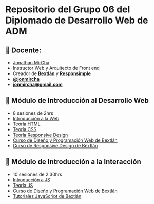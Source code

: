 # Repositorio del Grupo 06 del Diplomado de Desarrollo Web de ADM

## :bow: Docente:

* [Jonathan MirCha](http://jonmircha.com)
* Instructor Web y Arquitecto de Front end
* Creador de **[Bextlán](http://bextlan.com)** y **[Responsimple](http://jonmircha.github.io/responsimple/)**
* **[@jonmircha](https://twitter.com/jonmircha)**
* **[jonmircha@gmail.com](mailto:jonmircha@gmail.com)**

## :school: Módulo de Introducción al Desarrollo Web

* 8 sesiones de 2hrs
* [Introducción a la Web](http://jonmircha.github.io/slides-web/)
* [Teoría HTML](./teoria-html.md)
* [Teoría CSS](./teoria-css.md)
* [Teoría Responsive Design](./teoria-rwd.md)
* [Curso de Diseño y Programación Web de Bextlán](https://www.youtube.com/playlist?list=PLvq-jIkSeTUbxAO7uRoeNHH6ZCyjr7xq2)
* [Curso de Responsive Design de Bextlán](https://www.youtube.com/playlist?list=PLvq-jIkSeTUbFYbzpJFN1GLMBZnm9hX5G)

## :school: Módulo de Introducción a la Interacción

* 10 sesiones de 2:30hrs
* [Introducción a JS](./teoria-intro-js.md)
* [Teoría JS](./teoria-poo-js.md)
* [Curso de Diseño y Programación Web de Bextlán](https://www.youtube.com/playlist?list=PLvq-jIkSeTUbxAO7uRoeNHH6ZCyjr7xq2)
* [Tutoriales JavaScript de Bextlán](https://www.youtube.com/playlist?list=PLvq-jIkSeTUaw9krmA6bf5inYcuvUNWI3)